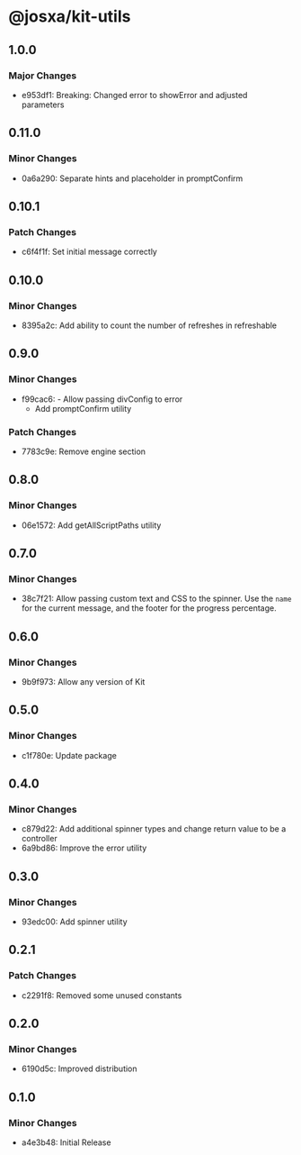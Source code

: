 # @josxa/kit-utils

## 1.0.0

### Major Changes

- e953df1: Breaking: Changed error to showError and adjusted parameters

## 0.11.0

### Minor Changes

- 0a6a290: Separate hints and placeholder in promptConfirm

## 0.10.1

### Patch Changes

- c6f4f1f: Set initial message correctly

## 0.10.0

### Minor Changes

- 8395a2c: Add ability to count the number of refreshes in refreshable

## 0.9.0

### Minor Changes

- f99cac6: - Allow passing divConfig to error
  - Add promptConfirm utility

### Patch Changes

- 7783c9e: Remove engine section

## 0.8.0

### Minor Changes

- 06e1572: Add getAllScriptPaths utility

## 0.7.0

### Minor Changes

- 38c7f21: Allow passing custom text and CSS to the spinner. Use the `name` for the current message, and the footer for the progress percentage.

## 0.6.0

### Minor Changes

- 9b9f973: Allow any version of Kit

## 0.5.0

### Minor Changes

- c1f780e: Update package

## 0.4.0

### Minor Changes

- c879d22: Add additional spinner types and change return value to be a controller
- 6a9bd86: Improve the error utility

## 0.3.0

### Minor Changes

- 93edc00: Add spinner utility

## 0.2.1

### Patch Changes

- c2291f8: Removed some unused constants

## 0.2.0

### Minor Changes

- 6190d5c: Improved distribution

## 0.1.0

### Minor Changes

- a4e3b48: Initial Release
